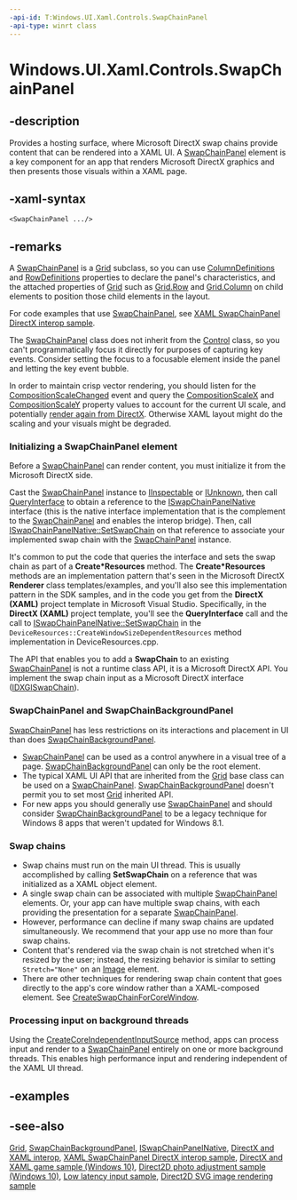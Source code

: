 ```yaml
---
-api-id: T:Windows.UI.Xaml.Controls.SwapChainPanel
-api-type: winrt class
---
```


<!-- Class syntax.
public class SwapChainPanel : Windows.UI.Xaml.Controls.Grid, Windows.UI.Xaml.Controls.ISwapChainPanel
-->

# Windows.UI.Xaml.Controls.SwapChainPanel

## -description

Provides a hosting surface, where Microsoft DirectX swap chains provide content that can be rendered into a XAML UI. A [SwapChainPanel](swapchainpanel.md) element is a key component for an app that renders Microsoft DirectX graphics and then presents those visuals within a XAML page.

## -xaml-syntax

```xaml
<SwapChainPanel .../>
```

## -remarks

A [SwapChainPanel](swapchainpanel.md) is a [Grid](grid.md) subclass, so you can use [ColumnDefinitions](grid_columndefinitions.md) and [RowDefinitions](grid_rowdefinitions.md) properties to declare the panel's characteristics, and the attached properties of [Grid](grid.md) such as [Grid.Row](grid_row.md) and [Grid.Column](grid_column.md) on child elements to position those child elements in the layout.

For code examples that use [SwapChainPanel](swapchainpanel.md), see [XAML SwapChainPanel DirectX interop sample](http://go.microsoft.com/fwlink/p/?LinkID=309155).

The [SwapChainPanel](swapchainpanel.md) class does not inherit from the [Control](control.md) class, so you can't programmatically focus it directly for purposes of capturing key events. Consider setting the focus to a focusable element inside the panel and letting the key event bubble.

In order to maintain crisp vector rendering, you should listen for the [CompositionScaleChanged](swapchainpanel_compositionscalechanged.md) event and query the [CompositionScaleX](swapchainpanel_compositionscalex.md) and [CompositionScaleY](swapchainpanel_compositionscaley.md) property values to account for the current UI scale, and potentially [render again from DirectX](http://msdn.microsoft.com/library/f795a719-71ba-4a25-b41a-9d93f96b6ca4). Otherwise XAML layout might do the scaling and your visuals might be degraded.

### Initializing a **SwapChainPanel** element

Before a [SwapChainPanel](swapchainpanel.md) can render content, you must initialize it from the Microsoft DirectX side.

Cast the [SwapChainPanel](swapchainpanel.md) instance to [IInspectable](http://msdn.microsoft.com/library/0657e51f-d4c0-46c6-927d-b01e54b6846c) or [IUnknown](http://msdn.microsoft.com/library/33f1d79a-33fc-4ce5-a372-e08bda378332), then call [QueryInterface](http://msdn.microsoft.com/library/54d5ff80-18db-43f2-b636-f93ac053146d) to obtain a reference to the [ISwapChainPanelNative](http://msdn.microsoft.com/library/b36147c7-1304-4175-8ad3-cd5fca17b4ae) interface (this is the native interface implementation that is the complement to the [SwapChainPanel](swapchainpanel.md) and enables the interop bridge). Then, call [ISwapChainPanelNative::SetSwapChain](http://msdn.microsoft.com/library/8269a6dc-1732-40cf-96c7-fa13bc6763d2) on that reference to associate your implemented swap chain with the [SwapChainPanel](swapchainpanel.md) instance.

It's common to put the code that queries the interface and sets the swap chain as part of a **Create*Resources** method. The **Create*Resources** methods are an implementation pattern that's seen in the Microsoft DirectX  **Renderer** class templates/examples, and you'll also see this implementation pattern in the SDK samples, and in the code you get from the **DirectX (XAML)** project template in Microsoft Visual Studio. Specifically, in the **DirectX (XAML)** project template, you'll see the **QueryInterface** call and the call to [ISwapChainPanelNative::SetSwapChain](http://msdn.microsoft.com/library/8269a6dc-1732-40cf-96c7-fa13bc6763d2) in the `DeviceResources::CreateWindowSizeDependentResources` method implementation in DeviceResources.cpp.

The API that enables you to add a **SwapChain** to an existing [SwapChainPanel](swapchainpanel.md) is not a runtime class API, it is a Microsoft DirectX  API. You implement the swap chain input as a Microsoft DirectX interface ([IDXGISwapChain](http://msdn.microsoft.com/library/344ada45-35a0-4e99-b3b7-0f316df029ab)).

### **SwapChainPanel** and **SwapChainBackgroundPanel**

[SwapChainPanel](swapchainpanel.md) has less restrictions on its interactions and placement in UI than does [SwapChainBackgroundPanel](swapchainbackgroundpanel.md).

+ [SwapChainPanel](swapchainpanel.md) can be used as a control anywhere in a visual tree of a page. [SwapChainBackgroundPanel](swapchainbackgroundpanel.md) can only be the root element.
+ The typical XAML UI API that are inherited from the [Grid](grid.md) base class can be used on a [SwapChainPanel](swapchainpanel.md). [SwapChainBackgroundPanel](swapchainbackgroundpanel.md) doesn't permit you to set most [Grid](grid.md) inherited API.
+ For new apps you should generally use [SwapChainPanel](swapchainpanel.md) and should consider [SwapChainBackgroundPanel](swapchainbackgroundpanel.md) to be a legacy technique for Windows 8 apps that weren't updated for Windows 8.1.

### Swap chains

+ Swap chains must run on the main UI thread. This is usually accomplished by calling **SetSwapChain** on a reference that was initialized as a XAML object element.
+ A single swap chain can be associated with multiple [SwapChainPanel](swapchainpanel.md) elements. Or, your app can have multiple swap chains, with each providing the presentation for a separate [SwapChainPanel](swapchainpanel.md).
+ However, performance can decline if many swap chains are updated simultaneously. We recommend that your app use no more than four swap chains.
+ Content that's rendered via the swap chain is not stretched when it's resized by the user; instead, the resizing behavior is similar to setting `Stretch="None"` on an [Image](image.md) element.
+ There are other techniques for rendering swap chain content that goes directly to the app's core window rather than a XAML-composed element. See [CreateSwapChainForCoreWindow](http://msdn.microsoft.com/library/b3ac3aeb-3449-4444-9fd3-866a3795c41f).

### Processing input on background threads

Using the [CreateCoreIndependentInputSource](swapchainpanel_createcoreindependentinputsource_467679991.md) method, apps can process input and render to a [SwapChainPanel](swapchainpanel.md) entirely on one or more background threads. This enables high performance input and rendering independent of the XAML UI thread.

## -examples

## -see-also

[Grid](grid.md), [SwapChainBackgroundPanel](swapchainbackgroundpanel.md), [ISwapChainPanelNative](http://msdn.microsoft.com/library/b36147c7-1304-4175-8ad3-cd5fca17b4ae), [DirectX and XAML interop](http://msdn.microsoft.com/library/17987eea-6771-423c-9b68-6b9aeadc7b7f), [XAML SwapChainPanel DirectX interop sample](http://go.microsoft.com/fwlink/p/?LinkID=309155), [DirectX and XAML game sample (Windows 10)](http://go.microsoft.com/fwlink/p/?LinkId=620599), [Direct2D photo adjustment sample (Windows 10)](http://go.microsoft.com/fwlink/p/?LinkId=620533), [Low latency input sample](https://github.com/Microsoft/Windows-universal-samples/tree/master/Samples/LowLatencyInput), [Direct2D SVG image rendering sample](https://github.com/Microsoft/Windows-universal-samples/tree/master/Samples/D2DSvgImage)